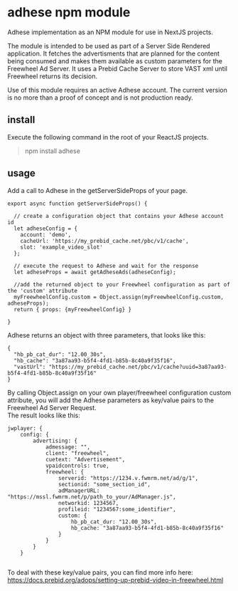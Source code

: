 # adhese npm module
Adhese implementation as an NPM module for use in NextJS projects.

The module is intended to be used as part of a Server Side Rendered application. It fetches the advertisments that are planned for the content being consumed and makes them available as custom parameters for the Freewheel Ad Server. It uses a Prebid Cache Server to store VAST xml until Freewheel returns its decision.

Use of this module requires an active Adhese account. The current version is no more than a proof of concept and is not production ready.

## install
Execute the following command in the root of your ReactJS projects.
> npm install adhese

## usage
Add a call to Adhese in the getServerSideProps of your page.

```
export async function getServerSideProps() {  

  // create a configuration object that contains your Adhese account id
  let adheseConfig = {
    account: 'demo',
    cacheUrl: 'https://my_prebid_cache.net/pbc/v1/cache',
    slot: 'example_video_slot'
  };
  
  // execute the request to Adhese and wait for the response
  let adheseProps = await getAdheseAds(adheseConfig);
  
  //add the returned object to your Freewheel configuration as part of the 'custom' attribute
  myFreewheelConfig.custom = Object.assign(myFreewheelConfig.custom, adheseProps);
  return { props: {myFreewheelConfig} }

}
```

Adhese returns an object with three parameters, that looks like this:

```
{
  "hb_pb_cat_dur": "12.00_30s",
  "hb_cache": "3a87aa93-b5f4-4fd1-b85b-8c40a9f35f16",
  "vastUrl": "https://my_prebid_cache.net/pbc/v1/cache?uuid=3a87aa93-b5f4-4fd1-b85b-8c40a9f35f16"
}
```

By calling Object.assign on your own player/freewheel configuration custom attribute, you will add the Adhese parameters as key/value pairs to the Freewheel Ad Server Request.  
The result looks like this:

```
jwplayer: {
    config: {
        advertising: {
            admessage: "",
            client: "freewheel",
            cuetext: "Advertisement",
            vpaidcontrols: true,
            freewheel: {
                serverid: "https://1234.v.fwmrm.net/ad/g/1",
                sectionid: "some_section_id",
                adManagerURL: "https://mssl.fwmrm.net/p/path_to_your/AdManager.js",
                networkid: 1234567,
                profileid: "1234567:some_identifier",
                custom: {
                    hb_pb_cat_dur: "12.00_30s",
                    hb_cache: "3a87aa93-b5f4-4fd1-b85b-8c40a9f35f16"
                }
            }
        }
    }


```

To deal with these key/value pairs, you can find more info here: https://docs.prebid.org/adops/setting-up-prebid-video-in-freewheel.html

